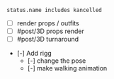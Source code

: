 ```tasks
status.name includes kancelled
```

- [ ] render props / outfits
- [ ] #post/3D props render
- [ ] #post/3D turnaround
- [-] Add rigg
    - [-] change the pose
    - [-] make walking animation

